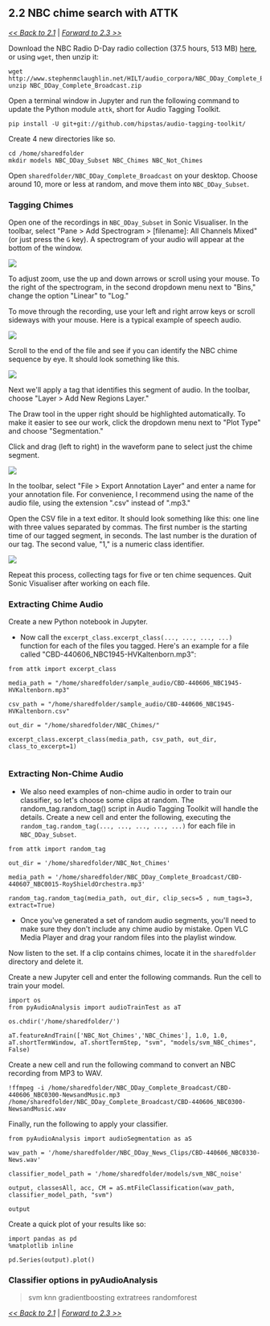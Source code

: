 

## 2.2 NBC chime search with ATTK


[*<< Back to 2.1*](2.1.md) \| [*Forward to 2.3 >>*](2.3.md)


 Download the NBC Radio D-Day radio collection (37.5 hours, 513 MB) [here](http://www.stephenmclaughlin.net/HILT/audio_corpora/NBC_DDay_Complete_Broadcast.zip), or using `wget`, then unzip it:

```
wget http://www.stephenmclaughlin.net/HILT/audio_corpora/NBC_DDay_Complete_Broadcast.zip
unzip NBC_DDay_Complete_Broadcast.zip
```


Open a terminal window in Jupyter and run the following command to update the Python module `attk`, short for Audio Tagging Toolkit.

```
pip install -U git+git://github.com/hipstas/audio-tagging-toolkit/
```


Create 4 new directories like so.

```
cd /home/sharedfolder
mkdir models NBC_DDay_Subset NBC_Chimes NBC_Not_Chimes
```

Open `sharedfolder/NBC_DDay_Complete_Broadcast` on your desktop. Choose around 10, more or less at random, and move them into `NBC_DDay_Subset`.


### Tagging Chimes

Open one of the recordings in `NBC_DDay_Subset` in Sonic Visualiser. In the toolbar, select "Pane > Add Spectrogram > [filename]: All Channels Mixed" (or just press the `G` key). A spectrogram of your audio will appear at the bottom of the window.

![](img/img01.png)

To adjust zoom, use the up and down arrows or scroll using your mouse. To the right of the spectrogram, in the second dropdown menu next to "Bins," change the option "Linear" to "Log."

To move through the recording, use your left and right arrow keys or scroll sideways with your mouse. Here is a typical example of speech audio.

![](img/img02.png)

Scroll to the end of the file and see if you can identify the NBC chime sequence by eye. It should look something like this.

![](img/img03.png)

Next we'll apply a tag that identifies this segment of audio. In the toolbar, choose "Layer > Add New Regions Layer."

The Draw tool in the upper right should be highlighted automatically. To make it easier to see our work, click the dropdown menu next to "Plot Type" and choose "Segmentation."

Click and drag (left to right) in the waveform pane to select just the chime segment.

![](img/img04.png)

In the toolbar, select "File > Export Annotation Layer" and enter a name for your annotation file. For convenience, I recommend using the name of the audio file, using the extension ".csv" instead of ".mp3."

Open the CSV file in a text editor. It should look something like this: one line with three values separated by commas. The first number is the starting time of our tagged segment, in seconds. The last number is the duration of our tag. The second value, "1," is a numeric class identifier.

![](img/img05.png)

Repeat this process, collecting tags for five or ten chime sequences. Quit Sonic Visualiser after working on each file.

### Extracting Chime Audio

Create a new Python notebook in Jupyter.

- Now call the `excerpt_class.excerpt_class(..., ..., ..., ...)` function for each of the files you tagged. Here's an example for a file called "CBD-440606_NBC1945-HVKaltenborn.mp3":

```
from attk import excerpt_class

media_path = "/home/sharedfolder/sample_audio/CBD-440606_NBC1945-HVKaltenborn.mp3"

csv_path = "/home/sharedfolder/sample_audio/CBD-440606_NBC1945-HVKaltenborn.csv"

out_dir = "/home/sharedfolder/NBC_Chimes/"

excerpt_class.excerpt_class(media_path, csv_path, out_dir, class_to_excerpt=1)


```


### Extracting Non-Chime Audio

- We also need examples of non-chime audio in order to train our classifier, so let's choose some clips at random. The random_tag.random_tag() script in Audio Tagging Toolkit will handle the details. Create a new cell and enter the following, executing the `random_tag.random_tag(..., ..., ..., ..., ...)` for each file in `NBC_DDay_Subset`.

```
from attk import random_tag

out_dir = '/home/sharedfolder/NBC_Not_Chimes'

media_path = '/home/sharedfolder/NBC_DDay_Complete_Broadcast/CBD-440607_NBC0015-RoyShieldOrchestra.mp3'

random_tag.random_tag(media_path, out_dir, clip_secs=5 , num_tags=3, extract=True)
```

- Once you've generated a set of random audio segments, you'll need to make sure they don't include any chime audio by mistake. Open VLC Media Player and drag your random files into the playlist window.

Now listen to the set. If a clip contains chimes, locate it in the `sharedfolder` directory and delete it.


Create a new Jupyter cell and enter the following commands. Run the cell to train your model.

```
import os
from pyAudioAnalysis import audioTrainTest as aT

os.chdir('/home/sharedfolder/')

aT.featureAndTrain(['NBC_Not_Chimes','NBC_Chimes'], 1.0, 1.0, aT.shortTermWindow, aT.shortTermStep, "svm", "models/svm_NBC_chimes", False)

```

Create a new cell and run the following command to convert an NBC recording from MP3 to WAV.

```
!ffmpeg -i /home/sharedfolder/NBC_DDay_Complete_Broadcast/CBD-440606_NBC0300-NewsandMusic.mp3 /home/sharedfolder/NBC_DDay_Complete_Broadcast/CBD-440606_NBC0300-NewsandMusic.wav
```

Finally, run the following to apply your classifier.

```
from pyAudioAnalysis import audioSegmentation as aS

wav_path = '/home/sharedfolder/NBC_DDay_News_Clips/CBD-440606_NBC0330-News.wav'

classifier_model_path = '/home/sharedfolder/models/svm_NBC_noise'

output, classesAll, acc, CM = aS.mtFileClassification(wav_path, classifier_model_path, "svm")

output
```

Create a quick plot of your results like so:

```
import pandas as pd
%matplotlib inline

pd.Series(output).plot()
```




### Classifier options in pyAudioAnalysis

> svm
> knn
> gradientboosting
> extratrees
> randomforest






[*<< Back to 2.1*](2.1.md) \| [*Forward to 2.3 >>*](2.3.md)
